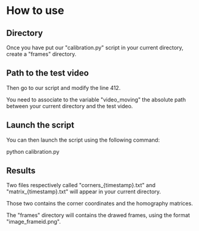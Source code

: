 # How to use

## Directory
Once you have put our "calibration.py" script in your current directory, create a "frames" directory.

## Path to the test video
Then go to our script and modify the line 412.

You need to associate to the variable "video_moving" the absolute path between your current directory and the test video.

## Launch the script
You can then launch the script using the following command:

python calibration.py

## Results
Two files respectively called "corners_{timestamp}.txt" and "matrix_{timestamp}.txt" will appear in your current directory.

Those two contains the corner coordinates and the homography matrices.

The "frames" directory will contains the drawed frames, using the format "image_frameid.png".